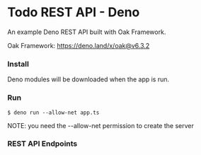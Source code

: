 # Todo REST API - Deno

An example Deno REST API built with Oak Framework.

Oak Framework: https://deno.land/x/oak@v6.3.2

### Install

Deno modules will be downloaded when the app is run.

### Run

    $ deno run --allow-net app.ts

NOTE: you need the --allow-net permission to create the server

### REST API Endpoints
